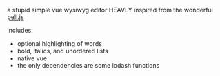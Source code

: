 a stupid simple vue wysiwyg editor HEAVLY inspired from the wonderful [pell.js](https://github.com/jaredreich/pell)

includes:
- optional highlighting of words
- bold, italics, and unordered lists
- native vue
- the only dependencies are some lodash functions
